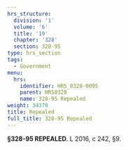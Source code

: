 ```yaml
---
hrs_structure:
  division: '1'
  volume: '6'
  title: '19'
  chapter: '328'
  section: 328-95
type: hrs_section
tags:
  - Government
menu:
  hrs:
    identifier: HRS_0328-0095
    parent: HRS0328
    name: 328-95 Repealed
weight: 34370
title: Repealed
full_title: 328-95 Repealed
---
```

**§328-95 REPEALED.** L 2016, c 242, §9.